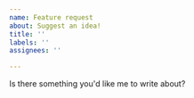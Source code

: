 ```yaml
---
name: Feature request
about: Suggest an idea!
title: ''
labels: ''
assignees: ''

---
```


Is there something you'd like me to write about?
